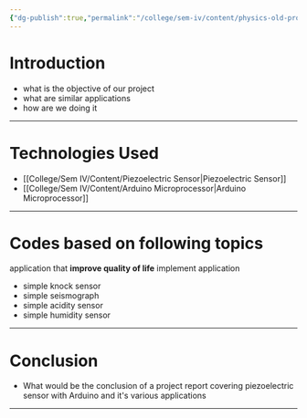 ```yaml
---
{"dg-publish":true,"permalink":"/college/sem-iv/content/physics-old-project/"}
---
```


# Introduction 

-  what is the objective of our project
-  what are similar applications
-  how are we doing it 
___
# Technologies Used

- [[College/Sem IV/Content/Piezoelectric Sensor\|Piezoelectric Sensor]]
- [[College/Sem IV/Content/Arduino Microprocessor\|Arduino Microprocessor]]

---
# Codes based on following topics

application that **improve quality of life**
implement application 


- simple knock sensor
- simple seismograph
- simple acidity sensor
- simple humidity sensor

___
# Conclusion 

- What would be the conclusion of a project report covering piezoelectric sensor with Arduino and it's various applications

___

